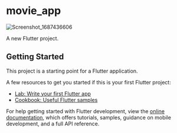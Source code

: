 # movie_app

![Screenshot_1687436606](https://github.com/HazemEl-masry/movie_app/assets/117027676/3ffb03c1-be0b-4e36-af98-7d1c95bc09e5)


A new Flutter project.

## Getting Started

This project is a starting point for a Flutter application.

A few resources to get you started if this is your first Flutter project:

- [Lab: Write your first Flutter app](https://docs.flutter.dev/get-started/codelab)
- [Cookbook: Useful Flutter samples](https://docs.flutter.dev/cookbook)

For help getting started with Flutter development, view the
[online documentation](https://docs.flutter.dev/), which offers tutorials,
samples, guidance on mobile development, and a full API reference.
